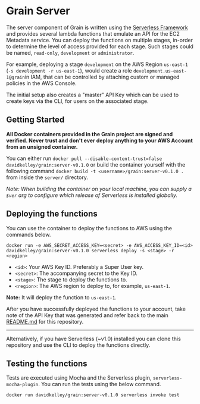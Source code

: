 # Grain Server

The server component of Grain is written using the [Serverless Framework](https://github.com/serverless/serverless) and provides several lambda functions that emulate an API for the EC2 Metadata service. You can deploy the functions on multiple stages, in-order to determine the level of access provided for each stage. Such stages could be named, `read-only`, `development` or `administrator`.

For example, deploying a stage `development` on the AWS Region `us-east-1` (`-s development -r us-east-1`), would create a role `development.us-east-1@grain`in IAM, that can be controlled by attaching custom or managed policies in the AWS Console.

The initial setup also creates a "master" API Key which can be used to create keys via the CLI, for users on the associated stage.

## Getting Started

**All Docker containers provided in the Grain project are signed and verified. Never trust and don't ever deploy anything to your AWS Account from an unsigned container.**

You can either run `docker pull --disable-content-trust=false davidkelley/grain:server-v0.1.0` or build the container yourself with the following command `docker build -t <username>/grain:server-v0.1.0 .` from inside the `server/` directory.

_Note: When building the container on your local machine, you can supply a `$ver` arg to configure which release of Serverless is installed globally._

## Deploying the functions

You can use the container to deploy the functions to AWS using the commands below.

```
docker run -e AWS_SECRET_ACCESS_KEY=<secret> -e AWS_ACCESS_KEY_ID=<id> davidkelley/grain:server-v0.1.0 serverless deploy -s <stage> -r <region>
```

* `<id>`: Your AWS Key ID. Preferably a Super User key.
* `<secret>`: The accompanying secret to the Key ID.
* `<stage>`: The stage to deploy the functions to.
* `<region>`: The AWS region to deploy to, for example, `us-east-1`.

**Note:** It will deploy the function to `us-east-1`.

After you have successfully deployed the functions to your account, take note of the API Key that was generated and refer back to the main [README.md](https://github.com/davidkelley/grain) for this repository.

---

Alternatively, if you have Serverless (~v1.0) installed you can clone this repository and use the CLI to deploy the functions directly.

## Testing the functions

Tests are executed using Mocha and the Serverless plugin, `serverless-mocha-plugin`. You can run the tests using the below command.

```
docker run davidkelley/grain:server-v0.1.0 serverless invoke test
```
